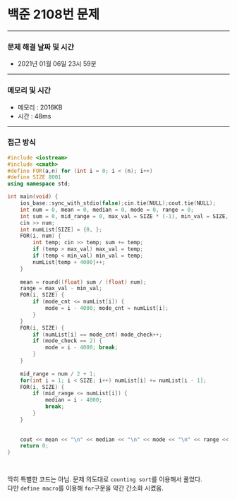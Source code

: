 
# 백준 2108번 문제

---

### 문제 해결 날짜 및 시간

- 2021년 01월 06일 23시 59분

---
### 메모리 및 시간

- 메모리 : 2016KB
- 시간 : 48ms

---

### 접근 방식
```cpp
#include <iostream>
#include <cmath>
#define FOR(a,n) for (int i = 0; i < (n); i++)
#define SIZE 8001
using namespace std;

int main(void) {
    ios_base::sync_with_stdio(false);cin.tie(NULL);cout.tie(NULL);
    int num = 0, mean = 0, median = 0, mode = 0, range = 0;
    int sum = 0, mid_range = 0, max_val = SIZE * (-1), min_val = SIZE, mode_cnt = 0, mode_check = 0;
    cin >> num;
    int numList[SIZE] = {0, };
    FOR(i, num) {
        int temp; cin >> temp; sum += temp;
        if (temp > max_val) max_val = temp;
        if (temp < min_val) min_val = temp;
        numList[temp + 4000]++;
    }
    
    mean = round((float) sum / (float) num);
    range = max_val - min_val;
    FOR(i, SIZE) {
        if (mode_cnt <= numList[i]) {
            mode = i - 4000; mode_cnt = numList[i];
        }
    }
    FOR(i, SIZE) {
        if (numList[i] == mode_cnt) mode_check++;
        if (mode_check == 2) {
            mode = i - 4000; break;
        }
    }
    
    mid_range = num / 2 + 1;
    for(int i = 1; i < SIZE; i++) numList[i] += numList[i - 1];
    FOR(i, SIZE) {
        if (mid_range <= numList[i]) {
            median = i - 4000;
            break;
        }
    }
    
    
    cout << mean << "\n" << median << "\n" << mode << "\n" << range << "\n";
    return 0;
}




```
딱히 특별한 코드는 아님. 문제 의도대로 `counting sort`를 이용해서 풀었다.  
다만 `define macro`를 이용해 `for`구문을 약간 간소화 시켰음.




